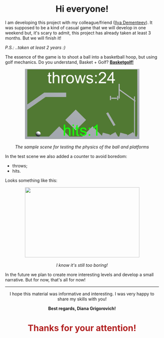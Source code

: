 <h1
    align = "center">
    Hi everyone!
</h1>

I am developing this project with my colleague/friend ([Ilya Dementeev](https://github.com/elyasn0)). It was supposed to be a kind of casual game that we will develop in one weekend but, it's scary to admit, this project has already taken at least 3 months. But we will finish it!

_P.S.: ..taken at least 2 years :)_

The essence of the game is to shoot a ball into a basketball hoop, but using golf mechanics. Do you understand, Basket + Golf? <u><b>Basketgolf!</b></u>

<p align = "center">
<img width="375" height="230" src="https://github.com/msgrigorovich/BasketgolfGame/blob/main/README_PICTURES/SampleScene.jpg?raw=true">

<p align = "center">
<i>The sample scene for testing the physics of the ball and platforms</i>
</p>

In the test scene we also added a counter to avoid boredom:
* throws; 
* hits. 

Looks something like this:
<p align = "center">
<img width="375" height="230" src="https://github.com/msgrigorovich/BasketgolfGame/blob/main/README_PICTURES/BasketgoldGame.gif?raw=true">
</p>

<p align = "center">
<i>I know it's still too boring!</i>

In the future we plan to create more interesting levels and develop a small narrative. But for now, that's all for now!
___

<p
    align = "center">
    I hope this material was informative and interesting. I was very happy to share my skills with you!
</p>
<p
    align = "center">
    <b>Best regards, Diana Grigorovich!</b>
</p>
<h1
    align = "center"
    style = "color:FireBrick">
    Thanks for your attention!
</h1>
